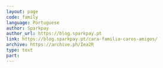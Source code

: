 ```yaml
---
layout: page
code: family
language: Portuguese
author: Sparkpay
author_url: https://blog.sparkpay.pt
link: https://blog.sparkpay.pt/cara-familia-caros-amigos/
archive: https://archive.ph/Iea2R
type: text
part: 
---
```

